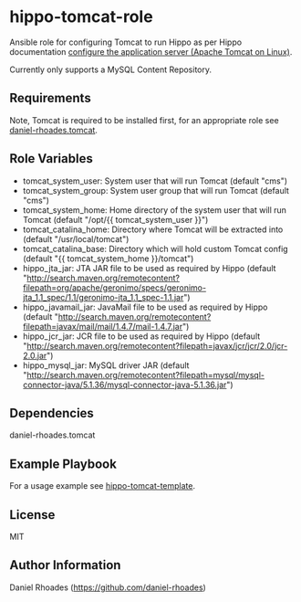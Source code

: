 hippo-tomcat-role
=================
Ansible role for configuring Tomcat to run Hippo as per Hippo documentation [configure the application server (Apache Tomcat on Linux)](http://www.onehippo.org/library/enterprise/installation-and-configuration/linux-installation-manual.html).

Currently only supports a MySQL Content Repository.

Requirements
------------
Note, Tomcat is required to be installed first, for an appropriate role see [daniel-rhoades.tomcat](https://github.com/daniel-rhoades/tomcat-role).

Role Variables
--------------
- tomcat_system_user: System user that will run Tomcat (default "cms")
- tomcat_system_group: System user group that will run Tomcat (default "cms")
- tomcat_system_home: Home directory of the system user that will run Tomcat (default "/opt/{{ tomcat_system_user }}")
- tomcat_catalina_home: Directory where Tomcat will be extracted into (default "/usr/local/tomcat")
- tomcat_catalina_base: Directory which will hold custom Tomcat config (default "{{ tomcat_system_home }}/tomcat")
- hippo_jta_jar: JTA JAR file to be used as required by Hippo (default "http://search.maven.org/remotecontent?filepath=org/apache/geronimo/specs/geronimo-jta_1.1_spec/1.1/geronimo-jta_1.1_spec-1.1.jar")
- hippo_javamail_jar: JavaMail file to be used as required by Hippo (default "http://search.maven.org/remotecontent?filepath=javax/mail/mail/1.4.7/mail-1.4.7.jar")
- hippo_jcr_jar: JCR file to be used as required by Hippo (default "http://search.maven.org/remotecontent?filepath=javax/jcr/jcr/2.0/jcr-2.0.jar")
- hippo_mysql_jar: MySQL driver JAR (default "http://search.maven.org/remotecontent?filepath=mysql/mysql-connector-java/5.1.36/mysql-connector-java-5.1.36.jar")

Dependencies
------------
daniel-rhoades.tomcat

Example Playbook
----------------
For a usage example see [hippo-tomcat-template](https://github.com/daniel-rhoades/hippo-tomcat-template).

License
-------
MIT

Author Information
------------------
Daniel Rhoades (https://github.com/daniel-rhoades)